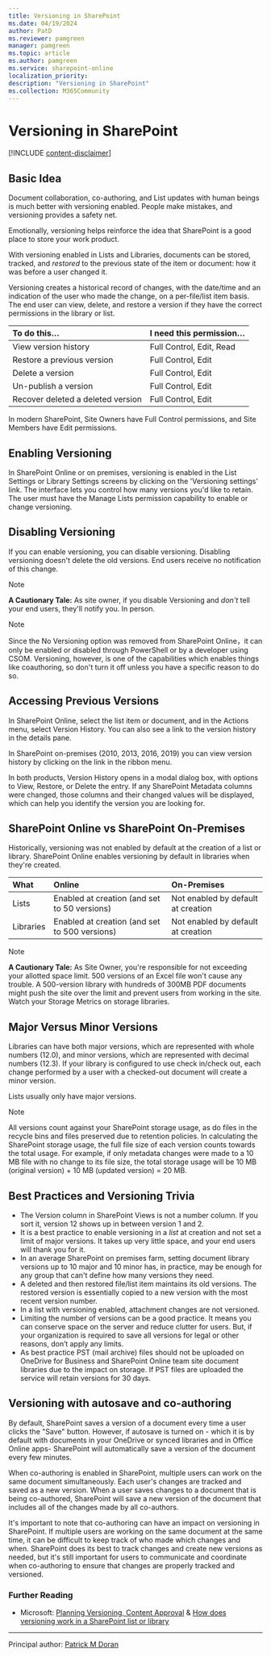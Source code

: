 ```yaml
---
title: Versioning in SharePoint
ms.date: 04/19/2024
author: PatD
ms.reviewer: pamgreen
manager: pamgreen
ms.topic: article
ms.author: pamgreen
ms.service: sharepoint-online
localization_priority: 
description: "Versioning in SharePoint"
ms.collection: M365Community
---
```


# Versioning in SharePoint

[!INCLUDE [content-disclaimer](includes/content-disclaimer.md)]

## Basic Idea

Document collaboration, co-authoring, and List updates with human beings is much better with versioning enabled. People make mistakes, and versioning provides a safety net.

Emotionally, versioning helps reinforce the idea that SharePoint is a good place to store your work product.

With versioning enabled in Lists  and Libraries, documents can be stored, tracked, and *restored* to the previous state of the item or document: how it was before a user changed it.

Versioning creates a historical record of changes, with the date/time and an indication of the user who made the change, on a per-file/list item basis. The end user can view, delete, and restore a version if they have the correct permissions in the library or list.

| To do this… | I need this permission… |
|:-----|:-----|
| View version history | Full Control, Edit, Read |
| Restore a previous version | Full Control, Edit |
| Delete a version | Full Control, Edit |
| Un-publish a version | Full Control, Edit |
| Recover deleted a deleted version | Full Control, Edit |

In modern SharePoint, Site Owners have Full Control permissions, and Site Members have Edit permissions.

## Enabling Versioning

In SharePoint Online or on premises, versioning is enabled in the List Settings or Library Settings screens by clicking on the 'Versioning settings' link.  The interface lets you control how many versions you'd like to retain. The user must have the Manage Lists permission capability to enable or change versioning.

## Disabling Versioning

If you can enable versioning, you can disable versioning. Disabling versioning doesn't delete the old versions. End users receive no notification of this change.

> [!NOTE]
> **A Cautionary Tale:**  As site owner, if you disable Versioning and *don't* tell your end users, they'll notify you. In person.

> [!NOTE]
> Since the No Versioning option was removed from SharePoint Online，it can only be enabled or disabled through PowerShell or by a developer using CSOM. Versioning, however, is one of the capabilities which enables things like coauthoring, so don't turn it off unless you have a specific reason to do so.

## Accessing Previous Versions

In SharePoint Online, select the list item or document, and in the Actions menu, select Version History.  You can also see a link to the version history in the details pane.

In SharePoint on-premises (2010, 2013, 2016, 2019) you can view version history by clicking on the link in the ribbon menu.

In both products, Version History opens in a modal dialog box, with options to View, Restore, or Delete the entry. If any SharePoint Metadata columns were changed, those columns and their changed values will be displayed, which can help you identify the version you are looking for.

## SharePoint Online vs SharePoint On-Premises

Historically, versioning was not enabled by default at the creation of a list or library.  SharePoint Online enables versioning by default in libraries when they're created.

|What| Online| On-Premises|
|:------| :-----| :-----|
|Lists| Enabled at creation (and set to 50 versions)| Not enabled by default at creation |
|Libraries|Enabled at creation (and set to 500 versions)| Not enabled by default at creation |

> [!NOTE]
> **A Cautionary Tale:**
> As Site Owner, you're responsible for not exceeding your allotted space limit. 500 versions of an Excel file won't cause any trouble.  A 500-version library with hundreds of  300MB PDF documents might push the site over the limit and prevent users from working in the site.  Watch your Storage Metrics on storage libraries.

## Major Versus Minor Versions

Libraries can have both major versions, which are represented with whole numbers (12.0), and minor versions, which are represented with decimal numbers (12.3). If your library is configured to use check in/check out, each change performed by a user with a checked-out document will create a minor version.

Lists usually only have major versions.

> [!NOTE]
> All versions count against your SharePoint storage usage, as do files in the recycle bins and files preserved due to retention policies. In calculating the SharePoint storage usage, the full file size of each version counts towards the total usage. For example, if only metadata changes were made to a 10 MB file with no change to its file size, the total storage usage will be 10 MB (original version) + 10 MB (updated version) = 20 MB.

## Best Practices and Versioning Trivia

* The Version column in SharePoint Views is not a number column. If you sort it, version 12 shows up in between version 1 and 2.
* It is a best practice to enable versioning in a *list* at creation and not set a limit of major versions. It takes up very little space, and your end users will thank you for it.
* In an average SharePoint on premises farm, setting document library versions up to 10 major and 10 minor has, in practice, may be enough for any group that can't define how many versions they need.
* A deleted and then restored file/list item maintains its old versions. The restored version is essentially copied to a new version with the most recent version number.
* In a list with versioning enabled, attachment changes are not versioned.
* Limiting the number of versions can be a good practice. It means you can conserve space on the server and reduce clutter for users. But, if your organization is required to save all versions for legal or other reasons, don’t apply any limits.
* As best practice PST (mail archive) files should not be uploaded on OneDrive for Business and SharePoint Online team site document libraries due to the impact on storage. If PST files are uploaded the service will retain versions for 30 days.

## Versioning with autosave and co-authoring

By default, SharePoint saves a version of a document every time a user clicks the "Save" button. However, if autosave is turned on - which it is by default with documents in your OneDrive or synced libraries and in Office Online apps- SharePoint will automatically save a version of the document every few minutes.

When co-authoring is enabled in SharePoint, multiple users can work on the same document simultaneously. Each user's changes are tracked and saved as a new version. When a user saves changes to a document that is being co-authored, SharePoint will save a new version of the document that includes all of the changes made by all co-authors.

It's important to note that co-authoring can have an impact on versioning in SharePoint. If multiple users are working on the same document at the same time, it can be difficult to keep track of who made which changes and when. SharePoint does its best to track changes and create new versions as needed, but it's still important for users to communicate and coordinate when co-authoring to ensure that changes are properly tracked and versioned.

### Further Reading

* Microsoft: [Planning Versioning, Content Approval](/sharepoint/governance/versioning-content-approval-and-check-out-planning) & [How does versioning work in a SharePoint list or library](https://support.office.com/article/how-does-versioning-work-in-a-sharepoint-list-or-library-0f6cd105-974f-44a4-aadb-43ac5bdfd247)

---

Principal author: [Patrick M Doran](https://www.linkedin.com/in/patrickdoran/)
